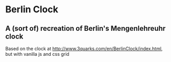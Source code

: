 # Berlin Clock
## A (sort of) recreation of Berlin's Mengenlehreuhr clock

Based on the clock at http://www.3quarks.com/en/BerlinClock/index.html, but with vanilla js and css grid